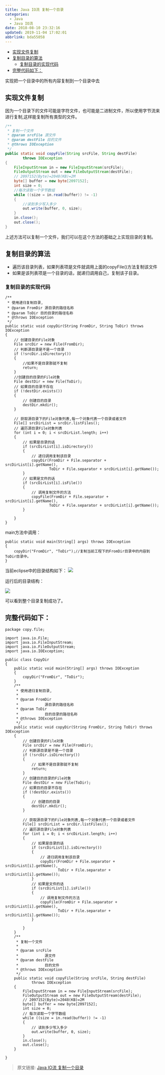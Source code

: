 ```yaml
---
title: Java IO流 复制一个目录
categories: 
  - Java
  - Java IO流
date: 2018-08-10 23:32:16
updated: 2019-11-04 17:02:01
abbrlink: bda55058
---
```

- [实现文件复制](/blog/bda55058/#实现文件复制)
- [复制目录的算法](/blog/bda55058/#复制目录的算法)
    - [复制目录的实现代码](/blog/bda55058/#复制目录的实现代码)
- [完整代码如下：](/blog/bda55058/#完整代码如下：)

<!--more-->
<script src="https://cdn.bootcss.com/jquery/3.4.0/jquery.slim.min.js"></script>
<script>$(document).ready(function () {$(".post-body > ul:nth-child(1)").hide();});</script>

<!--end-->
实现把一个目录中的所有内容复制到一个目录中去

## 实现文件复制 ##

因为一个目录下的文件可能是字符文件，也可能是二进制文件，所以使用字节流来进行复制,这样能复制所有类型的文件。
```java
/**
 * 复制一个文件
 * @param srcFile 源文件
 * @param destFile 目的文件
 * @throws IOException
 */
public static void copyFile(String srcFile, String destFile)
		throws IOException
{
	FileInputStream in = new FileInputStream(srcFile);
	FileOutputStream out = new FileOutputStream(destFile);
	// 2097152(Byte)=2048(KB)=2M
	byte[] buffer = new byte[2097152];
	int size = 0;
	//每次读取一个字节数组
	while ((size = in.read(buffer)) != -1)
	{
		//读到多少写入多少
		out.write(buffer, 0, size);
	}
	in.close();
	out.close();
}
```

上述方法可以复制一个文件，我们可以在这个方法的基础之上实现目录的复制。

## 复制目录的算法 ##

- 遍历该目录列表，如果列表项是文件就调用上面的copyFile()方法复制该文件
- 如果是该列表项是一个目录的话，就递归调用自己，复制该子目录。

### 复制目录的实现代码 ###
```
/**
 * 使用递归复制目录,
 * @param FromDir 源目录的路径名称
 * @param ToDir 目的目录的路径名称
 * @throws IOException
 */
public static void copyDir(String FromDir, String ToDir) throws IOException
{
	// 创建目录的File对象
	File srcDir = new File(FromDir);
	// 判断源目录是不是一个目录
	if (!srcDir.isDirectory())
	{
		//如果不是目录那就不复制
		return;
	}
	//创建目的目录的File对象
	File destDir = new File(ToDir);
	// 如果目的目录不存在
	if (!destDir.exists())
	{
		// 创建目的目录
		destDir.mkdir();
	}
	
	// 获取源目录下的File对象列表,每一个对象代表一个目录或者文件
	File[] srcDirList = srcDir.listFiles();
	// 遍历源目录File对象列表
	for (int i = 0; i < srcDirList.length; i++)
	{
		// 如果是目录的话
		if (srcDirList[i].isDirectory())
		{
			// 递归调用复制该目录
			copyDir(FromDir + File.separator + srcDirList[i].getName(),
					ToDir + File.separator + srcDirList[i].getName());
		}
		// 如果是文件的话
		if (srcDirList[i].isFile())
		{
			// 调用复制文件的方法
			copyFile(FromDir + File.separator + srcDirList[i].getName(),
					ToDir + File.separator + srcDirList[i].getName());
		}

	}
}
```
main方法中调用：
```
public static void main(String[] args) throws IOException
{
	copyDir("FromDir", "ToDir");//复制当前工程下的FromDir目录中的内容到ToDir目录中。
}
```

当前eclipse中的目录结构如下：
![](https://i.imgur.com/WWYtG31.png)

运行后的目录结构：

![](https://i.imgur.com/Amy5dyL.png)

可以看到整个目录复制成功了。

## 完整代码如下： ##

```
package copy.file;

import java.io.File;
import java.io.FileInputStream;
import java.io.FileOutputStream;
import java.io.IOException;

public class CopyDir
{
	public static void main(String[] args) throws IOException
	{
		copyDir("FromDir", "ToDir");
	}
	/**
	 * 使用递归复制目录,
	 * 
	 * @param FromDir
	 *            源目录的路径名称
	 * @param ToDir
	 *            目的目录的路径名称
	 * @throws IOException
	 */
	public static void copyDir(String FromDir, String ToDir) throws IOException
	{
		// 创建目录的File对象
		File srcDir = new File(FromDir);
		// 判断源目录是不是一个目录
		if (!srcDir.isDirectory())
		{
			// 如果不是目录那就不复制
			return;
		}
		// 创建目的目录的File对象
		File destDir = new File(ToDir);
		// 如果目的目录不存在
		if (!destDir.exists())
		{
			// 创建目的目录
			destDir.mkdir();
		}

		// 获取源目录下的File对象列表,每一个对象代表一个目录或者文件
		File[] srcDirList = srcDir.listFiles();
		// 遍历源目录File对象列表
		for (int i = 0; i < srcDirList.length; i++)
		{
			// 如果是目录的话
			if (srcDirList[i].isDirectory())
			{
				// 递归调用复制该目录
				copyDir(FromDir + File.separator + srcDirList[i].getName(),
						ToDir + File.separator + srcDirList[i].getName());
			}
			// 如果是文件的话
			if (srcDirList[i].isFile())
			{
				// 调用复制文件的方法
				copyFile(FromDir + File.separator + srcDirList[i].getName(),
						ToDir + File.separator + srcDirList[i].getName());
			}

		}
	}
	/**
	 * 复制一个文件
	 * 
	 * @param srcFile
	 *            源文件
	 * @param destFile
	 *            目的文件
	 * @throws IOException
	 */
	public static void copyFile(String srcFile, String destFile)
			throws IOException
	{
		FileInputStream in = new FileInputStream(srcFile);
		FileOutputStream out = new FileOutputStream(destFile);
		// 2097152(Byte)=2048(KB)=2M
		byte[] buffer = new byte[2097152];
		int size = 0;
		// 每次读取一个字节数组
		while ((size = in.read(buffer)) != -1)
		{
			// 读到多少写入多少
			out.write(buffer, 0, size);
		}
		in.close();
		out.close();
	}

}

```

>原文链接: [Java IO流 复制一个目录](https://lanlan2017.github.io/blog/bda55058/)
